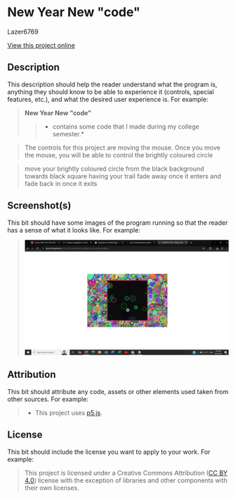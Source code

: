 # New Year New "code"

Lazer6769

[View this project online](https://editor.p5js.org/Lazer34/full/fGi92OcyL)

## Description

This description should help the reader understand what the program is, anything they should know to be able to experience it (controls, special features, etc.), and what the desired user experience is. For example:

> **New Year New "code"** 
>> * contains some code that I made during my college semester.*

> The controls for this project are moving the mouse. Once you move the mouse, you will be able to control the brightly coloured circle 

> move your brightly coloured circle from the black background towards black square having your trail fade away once it enters and fade back in once it exits 

## Screenshot(s)

This bit should have some images of the program running so that the reader has a sense of what it looks like. For example:

> ![Image of a clown face](./assets/images/2025-08-30.png)
> 


## Attribution

This bit should attribute any code, assets or other elements used taken from other sources. For example:

> - This project uses [p5.js](https://p5js.org).

## License

This bit should include the license you want to apply to your work. For example:

> This project is licensed under a Creative Commons Attribution ([CC BY 4.0](https://creativecommons.org/licenses/by/4.0/deed.en)) license with the exception of libraries and other components with their own licenses.
